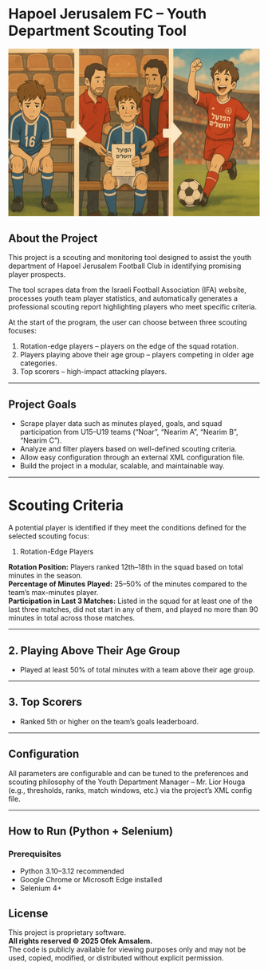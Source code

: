 # Hapoel Jerusalem FC – Youth Department Scouting Tool

![Project image](project_picture.png)

## About the Project

This project is a scouting and monitoring tool designed to assist the youth department of Hapoel Jerusalem Football Club in identifying promising player prospects.

The tool scrapes data from the Israeli Football Association (IFA) website, processes youth team player statistics, and automatically generates a professional scouting report highlighting players who meet specific criteria.

At the start of the program, the user can choose between three scouting focuses:

1. Rotation-edge players – players on the edge of the squad rotation.  
2. Players playing above their age group – players competing in older age categories.  
3. Top scorers – high-impact attacking players.

---

## Project Goals

- Scrape player data such as minutes played, goals, and squad participation from U15–U19 teams (“Noar”, “Nearim A”, “Nearim B”, “Nearim C”).  
- Analyze and filter players based on well-defined scouting criteria.  
- Allow easy configuration through an external XML configuration file.  
- Build the project in a modular, scalable, and maintainable way.

---

# Scouting Criteria

A potential player is identified if they meet the conditions defined for the selected scouting focus:

1. Rotation-Edge Players

**Rotation Position:** Players ranked 12th–18th in the squad based on total minutes in the season.  
**Percentage of Minutes Played:** 25–50% of the minutes compared to the team’s max-minutes player.  
**Participation in Last 3 Matches:** Listed in the squad for at least one of the last three matches, did not start in any of them, and played no more than 90 minutes in total across those matches.

---

## 2. Playing Above Their Age Group

- Played at least 50% of total minutes with a team above their age group.

---

## 3. Top Scorers

- Ranked 5th or higher on the team’s goals leaderboard.

---

## Configuration

All parameters are configurable and can be tuned to the preferences and scouting philosophy of the Youth Department Manager – Mr. Lior Houga (e.g., thresholds, ranks, match windows, etc.) via the project’s XML config file.

---

## How to Run (Python + Selenium)

### Prerequisites
- Python 3.10–3.12 recommended  
- Google Chrome or Microsoft Edge installed  
- Selenium 4+ 




## License
This project is proprietary software.  
**All rights reserved © 2025 Ofek Amsalem.**  
The code is publicly available for viewing purposes only and may not be used, copied, modified, or distributed without explicit permission.
